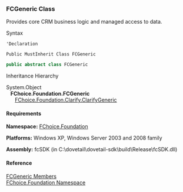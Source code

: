 ﻿### FCGeneric Class

Provides core CRM business logic and managed access to data.

Syntax

```vbnet
'Declaration

Public MustInherit Class FCGeneric 
```

```csharp
public abstract class FCGeneric 
```

Inheritance Hierarchy

System.Object  
   **FChoice.Foundation.FCGeneric**  
      [FChoice.Foundation.Clarify.ClarifyGeneric](fcSDK~FChoice.Foundation.Clarify.ClarifyGeneric.md)  

#### Requirements

**Namespace:** [FChoice.Foundation](fcSDK~FChoice.Foundation_namespace.md)

**Platforms:** Windows XP, Windows Server 2003 and 2008 family

**Assembly:** fcSDK (in C:\\dovetail\\dovetail-sdk\\build\\Release\\fcSDK.dll)



#### Reference

[FCGeneric Members](fcSDK~FChoice.Foundation.FCGeneric_members.md)  
[FChoice.Foundation Namespace](fcSDK~FChoice.Foundation_namespace.md)